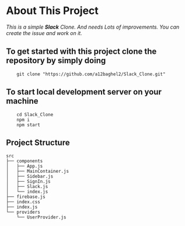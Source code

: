 # About This Project

_This is a simple **Slack** Clone. And needs Lots of improvements. You can create the issue and work on it._


## To get started with this project clone the repository by simply doing
```shell
    git clone "https://github.com/a12baghel2/Slack_Clone.git"

```

## To start local development server on your machine

```shell
    cd Slack_Clone
    npm i
    npm start

```
## Project Structure

```
src
├── components
│   ├── App.js
│   ├── MainContainer.js
│   ├── Sidebar.js
│   ├── SignIn.js
│   ├── Slack.js
│   └── index.js
├── firebase.js
├── index.css
├── index.js
└── providers
    └── UserProvider.js
```
